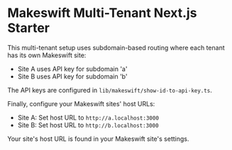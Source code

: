 # Makeswift Multi-Tenant Next.js Starter

This multi-tenant setup uses subdomain-based routing where each tenant has its own Makeswift site:
- Site A uses API key for subdomain 'a' 
- Site B uses API key for subdomain 'b'

The API keys are configured in `lib/makeswift/show-id-to-api-key.ts`.


Finally, configure your Makeswift sites' host URLs:
- Site A: Set host URL to `http://a.localhost:3000`
- Site B: Set host URL to `http://b.localhost:3000`

Your site's host URL is found in your Makeswift site's settings.

